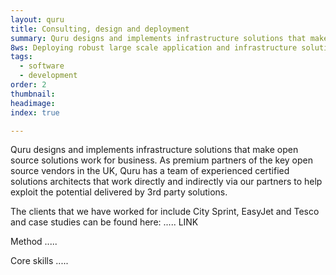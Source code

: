 ```yaml
---
layout: quru
title: Consulting, design and deployment
summary: Quru designs and implements infrastructure solutions that make open source solutions work for business.
8ws: Deploying robust large scale application and infrastructure solutions
tags:
  - software
  - development
order: 2
thumbnail:
headimage:
index: true

---
```


Quru designs and implements infrastructure solutions that make open source solutions work for business.  As premium partners of the key open source vendors in the UK, Quru has a team of experienced certified solutions architects that work directly and indirectly via our partners to help exploit the potential delivered by 3rd party solutions.

The clients that we have worked for include City Sprint, EasyJet and Tesco and case studies can be found here: ..... LINK

Method .....

Core skills .....
